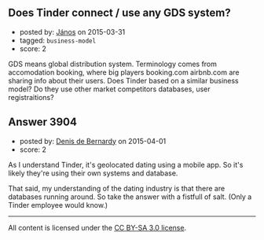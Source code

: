 ## Does Tinder connect / use any GDS system?

- posted by: [János](https://stackexchange.com/users/85903/j-nos) on 2015-03-31
- tagged: `business-model`
- score: 2

GDS means global distribution system. Terminology comes from accomodation booking, where big players booking.com airbnb.com are sharing info about their users. Does Tinder based on a similar business model? Do they use other market competitors databases, user registraitions?


## Answer 3904

- posted by: [Denis de Bernardy](https://stackexchange.com/users/182468/denis-de-bernardy) on 2015-04-01
- score: 2

As I understand Tinder, it's geolocated dating using a mobile app. So it's likely they're using their own systems and database.

That said, my understanding of the dating industry is that there are databases running around. So take the answer with a fistfull of salt. (Only a Tinder employee would know.)



---

All content is licensed under the [CC BY-SA 3.0 license](https://creativecommons.org/licenses/by-sa/3.0/).

